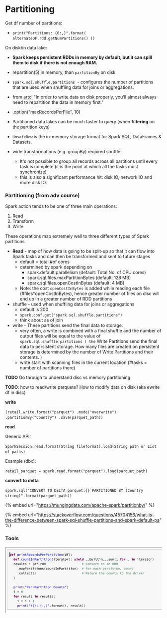 # Partitioning

Get df number of partitions: 

* `print("Partitions: {0:,}".format( alternateDF.rdd.getNumPartitions() ))`

On disk/in data lake: 

* **Spark keeps persistent RDDs in memory by default, but it can spill them to disk if there is not enough RAM.**
* repartition\(5\) in memory, than `partitionBy` on disk
* `spark.sql.shuffle.partitions -` configures the number of partitions that are used when shuffling data for joins or aggregations.
*  from [artcl](https://mungingdata.com/apache-spark/partitionby/#:~:text=Spark%20writers%20allow%20for%20data,partitioned%20data%20lake%20is%20hard.) "In order to write data on disk properly, you’ll almost always need to repartition the data in memory first."
* .option\("maxRecordsPerFile", 10\)
* Partitioned data lakes can be much faster to query \(when **filtering** on the partition keys\)
* `UnsafeRow` is the in-memory storage format for Spark SQL, DataFrames & Datasets.
* wide transformations \(e.g. groupBy\) required shuffle: 

  * It's not possible to group all records across all partitions until every task is complete \(it is the point at which all the tasks must synchronize\)
  * this is also a significant performance hit: disk IO, network IO and more disk IO.

### Partitioning \(from adv course\)

Spark action tends to be one of three main operations:

1. Read
2. Transform
3. Write

These operations map extremely well to three different types of Spark partitions

* **Read** - map of how data is going to be split-up so that it can flow into Spark tasks and can then be transformed and sent to future stages
  * default = total \#of cores
  * determined by spark depending on 
    * spark.default.parallelism \(default: Total No. of CPU cores\)
    * spark.sql.files.maxPartitionBytes \(default: 128 MB\) 
    * spark.sql.files.openCostInBytes \(default: 4 MB\)
  * Note: the cost `openCostInBytes` is added while reading each file \(\#files\*openCostInBytes\), hence greater number of files on disc will end up in a greater number of RDD partitions
* shuffle - used when shuffling data for joins or aggregations
  * default is 200
  * `spark.conf.get("spark.sql.shuffle.partitions")`
  * think about as of join
* write - These partitions send the final data to storage.
  * very often, a write is combined with a final shuffle and the number of output files will be equal to the value of `spark.sql.shuffle.partitions ( the` Write Partitions send the final data to persistent storage. How many files are created on persistent storage is determined by the number of Write Partitions and their contents. \)
  * write start with scanning files in the current location \(\#tasks = number of partitions there\)

**TODO** Go through to understand disc vs memory partitioning: 

**TODO**: how to read/write parquete? How to modify data on disk \(aka ewrite df in disc\)

**write**

`(retail.write.format("parquet") .mode("overwrite") .partitionBy("Country") .save(parquet_path))` 

**read** 

Generic API:

`SparkSession.read.format(String fileformat).load(String path or List of paths)`

Example \(dbx\):

`retail_parquet = spark.read.format("parquet").load(parquet_path)`

**convert to delta** 

`spark.sql("CONVERT TO DELTA parquet.{} PARTITIONED BY (Country string)".format(parquet_path))`

{% embed url="https://mungingdata.com/apache-spark/partitionby/" %}

{% embed url="https://stackoverflow.com/questions/45704156/what-is-the-difference-between-spark-sql-shuffle-partitions-and-spark-default-pa" %}

### **Tools**

![](../../../.gitbook/assets/screenshot-2020-08-21-at-11.12.28.png)

